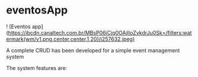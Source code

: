 # eventosApp


! [Eventos app] (https://ibcdn.canaltech.com.br/MBsP06iCjq0OAjIloZvkdrJu0Sk=/filters:watermark(wm/v1.png,center,center,1,20)/i257632.jpeg)

A complete CRUD has been developed for a simple event management system

The system features are:




